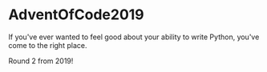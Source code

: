# AdventOfCode2019
If you've ever wanted to feel good about your ability to write Python, you've come to the right place. 

Round 2 from 2019!